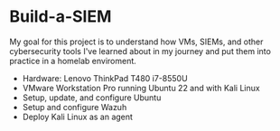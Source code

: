 # Build-a-SIEM
My goal for this project is to understand how VMs, SIEMs, and other cybersecurity tools I've learned about in my journey and put them into practice in a homelab enviroment. 
- Hardware: Lenovo ThinkPad T480 i7-8550U 
- VMware Workstation Pro running Ubuntu 22 and with Kali Linux 
- Setup, update, and configure Ubuntu
- Setup and configure Wazuh
- Deploy Kali Linux as an agent
  
